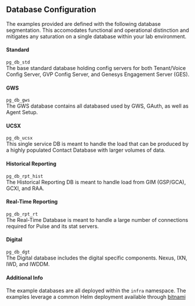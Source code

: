 ## Database Configuration 

The examples provided are defined with the following database segmentation. This accomodates functional and operational distinction and mitigates any saturation on a single database within your lab environment. 

#### Standard
`pg_db_std`     
The base standard database holding config servers for both Tenant/Voice Config Server, GVP Config Server, and Genesys Engagement Server (GES).

#### GWS
`pg_db_gws`     
The GWS database contains all databased used by GWS, GAuth, as well as Agent Setup.

#### UCSX 
`pg_db_ucsx`   
This single service DB is meant to handle the load that can be produced by a highly populated Contact Database with larger volumes of data.

#### Historical Reporting
`pg_db_rpt_hist`   
The Historical Reporting DB is meant to handle load from GIM (GSP/GCA), GCXI, and RAA.

#### Real-Time Reporting
`pg_db_rpt_rt`   
The Real-Time Database is meant to handle a large number of connections required for Pulse and its stat servers.

#### Digital
`pg_db_dgt`    
The Digital database includes the digital specific components. Nexus, IXN, IWD, and IWDDM.

#### Additional Info 
The example databases are all deployed within the `infra` namespace. 
The examples leverage a common Helm deployment available through [bitnami](https://github.com/bitnami/charts/tree/master/bitnami/postgresql/#installing-the-chart)

